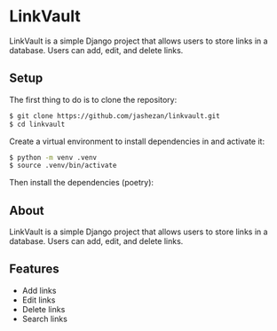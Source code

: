 # LinkVault

LinkVault is a simple Django project that allows users to store links in a database. Users can add, edit, and delete links.

## Setup

The first thing to do is to clone the repository:

```sh
$ git clone https://github.com/jashezan/linkvault.git
$ cd linkvault
```

Create a virtual environment to install dependencies in and activate it:

```sh
$ python -m venv .venv
$ source .venv/bin/activate
```

Then install the dependencies (poetry):




## About

LinkVault is a simple Django project that allows users to store links in a database. Users can add, edit, and delete links.

## Features

- Add links
- Edit links
- Delete links
- Search links

